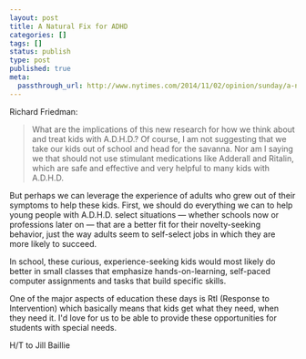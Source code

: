 ```yaml
---
layout: post
title: A Natural Fix for ADHD
categories: []
tags: []
status: publish
type: post
published: true
meta:
  passthrough_url: http://www.nytimes.com/2014/11/02/opinion/sunday/a-natural-fix-for-adhd.html?smid=fb-share&_r=0
---
```


Richard Friedman:


>What are the implications of this new research for how we think about and treat kids with A.D.H.D.? Of course, I am not suggesting that we take our kids out of school and head for the savanna. Nor am I saying we that should not use stimulant medications like Adderall and Ritalin, which are safe and effective and very helpful to many kids with A.D.H.D.
  
  
But perhaps we can leverage the experience of adults who grew out of their symptoms to help these kids. First, we should do everything we can to help young people with A.D.H.D. select situations — whether schools now or professions later on — that are a better fit for their novelty-seeking behavior, just the way adults seem to self-select jobs in which they are more likely to succeed.
  
  
In school, these curious, experience-seeking kids would most likely do better in small classes that emphasize hands-on-learning, self-paced computer assignments and tasks that build specific skills.



One of the major aspects of education these days is RtI (Response to Intervention) which basically means that kids get what they need, when they need it. I'd love for us to be able to provide these opportunities for students with special needs.


H/T to Jill Baillie
